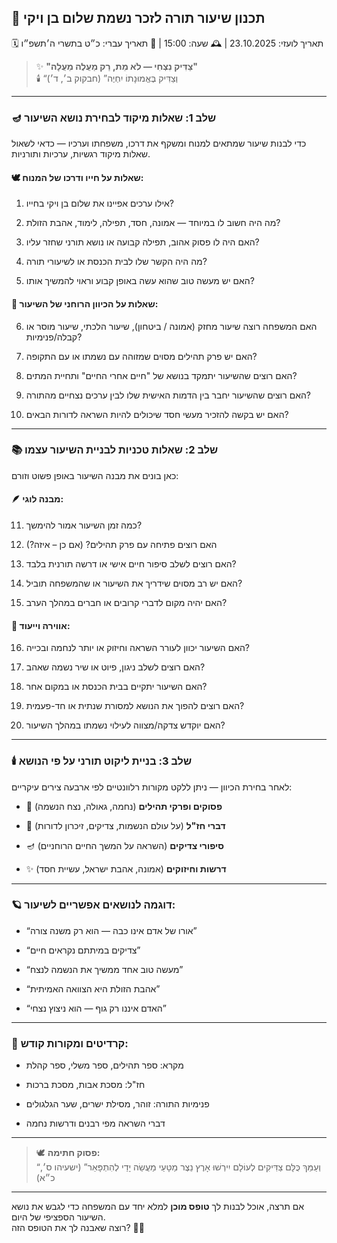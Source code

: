 ## 📜 תכנון שיעור תורה לזכר נשמת שלום בן ויקי

🗓️ תאריך לועזי: 23.10.2025 | 🕰️ שעה: 15:00 | 📅 תאריך עברי: כ״ט בתשרי ה׳תשפ״ו

> ✨ **"צַדִּיק נִצְחִי — לֹא מֵת, רַק מַעֲלֶה מַעֲלָה"**  
> 🕯️ “וְצַדִּיק בֶּאֱמוּנָתוֹ יִחְיֶה” (חבקוק ב׳, ד׳)

---

### 🪔 שלב 1: שאלות מיקוד לבחירת נושא השיעור

כדי לבנות שיעור שמתאים למנוח ומשקף את דרכו, משפחתו וערכיו — כדאי לשאול שאלות מיקוד רגשיות, ערכיות ותורניות.

#### 🕊️ שאלות על חייו ודרכו של המנוח:

1. אילו ערכים אפיינו את שלום בן ויקי בחייו?
    
2. מה היה חשוב לו במיוחד — אמונה, חסד, תפילה, לימוד, אהבת הזולת?
    
3. האם היה לו פסוק אהוב, תפילה קבועה או נושא תורני שחזר עליו?
    
4. מה היה הקשר שלו לבית הכנסת או לשיעורי תורה?
    
5. האם יש מעשה טוב שהוא עשה באופן קבוע וראוי להמשיך אותו?
    

#### 📖 שאלות על הכיוון הרוחני של השיעור:

6. האם המשפחה רוצה שיעור מחזק (אמונה / ביטחון), שיעור הלכתי, שיעור מוסר או קבלה/פנימיות?
    
7. האם יש פרק תהילים מסוים שמזוהה עם נשמתו או עם התקופה?
    
8. האם רוצים שהשיעור יתמקד בנושא של "חיים אחרי החיים" ותחיית המתים?
    
9. האם רוצים שהשיעור יחבר בין הדמות האישית שלו לבין ערכים נצחיים מהתורה?
    
10. האם יש בקשה להזכיר מעשי חסד שיכולים להיות השראה לדורות הבאים?
    

---

### 📚 שלב 2: שאלות טכניות לבניית השיעור עצמו

כאן בונים את מבנה השיעור באופן פשוט וזורם:

#### 🪶 מבנה לוגי:

11. כמה זמן השיעור אמור להימשך?
    
12. האם רוצים פתיחה עם פרק תהילים? (אם כן – איזה?)
    
13. האם רוצים לשלב סיפור חיים אישי או דרשה תורנית בלבד?
    
14. האם יש רב מסוים שידריך את השיעור או שהמשפחה תוביל?
    
15. האם יהיה מקום לדברי קרובים או חברים במהלך הערב?
    

#### 🌿 אווירה וייעוד:

16. האם השיעור יכוון לעורר השראה וחיזוק או יותר לנחמה ובכייה?
    
17. האם רוצים לשלב ניגון, פיוט או שיר נשמה שאהב?
    
18. האם השיעור יתקיים בבית הכנסת או במקום אחר?
    
19. האם רוצים להפוך את הנושא למסורת שנתית או חד-פעמית?
    
20. האם יוקדש צדקה/מצווה לעילוי נשמתו במהלך השיעור?
    

---

### 🕯️ שלב 3: בניית ליקוט תורני על פי הנושא

לאחר בחירת הכיוון — ניתן ללקט מקורות רלוונטיים לפי ארבעה צירים עיקריים:

- 📜 **פסוקים ופרקי תהילים** (נחמה, גאולה, נצח הנשמה)
    
- 📖 **דברי חז"ל** (על עולם הנשמות, צדיקים, זיכרון לדורות)
    
- 🪔 **סיפורי צדיקים** (השראה על המשך החיים הרוחניים)
    
- ✨ **דרשות וחיזוקים** (אמונה, אהבת ישראל, עשיית חסד)
    

---

### 🪐 דוגמה לנושאים אפשריים לשיעור:

- “אורו של אדם אינו כבה — הוא רק משנה צורה”
    
- “צדיקים במיתתם נקראים חיים”
    
- “מעשה טוב אחד ממשיך את הנשמה לנצח”
    
- “אהבת הזולת היא הצוואה האמיתית”
    
- “האדם איננו רק גוף — הוא ניצוץ נצחי”
    

---

### 📿 קרדיטים ומקורות קודש:

- מקרא: ספר תהילים, ספר משלי, ספר קהלת
    
- חז"ל: מסכת אבות, מסכת ברכות
    
- פנימיות התורה: זוהר, מסילת ישרים, שער הגלגולים
    
- דברי השראה מפי רבנים ודרשות נחמה
    

---

> 🕊️ **פסוק חתימה:**  
> “וְעַמֵּךְ כֻּלָּם צַדִּיקִים לְעוֹלָם יִירְשׁוּ אָרֶץ נֵצֶר מַטָּעַי מַעֲשֵׂה יָדַי לְהִתְפָּאֵר” (ישעיהו ס׳, כ״א)

---

אם תרצה, אוכל לבנות לך **טופס מוכן** למלא יחד עם המשפחה כדי לגבש את נושא השיעור הספציפי של היום.  
רוצה שאבנה לך את הטופס הזה? 📝✨